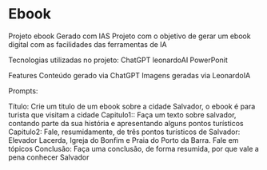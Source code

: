 # Ebook
Projeto ebook Gerado com IAS
Projeto com o objetivo de gerar um ebook digital com as facilidades das ferramentas de IA

Tecnologias utilizadas no projeto:
ChatGPT
leonardoAI
PowerPonit

Features
Conteúdo gerado via ChatGPT
Imagens geradas via LeonardoIA

Prompts:

Título: Crie um titulo de um ebook sobre a cidade Salvador, o ebook é para turista que visitam a cidade
Capitulo1:: Faça um texto sobre salvador, contando parte da sua história e apresentando alguns pontos turísticos
Capitulo2: Fale, resumidamente, de três pontos turísticos de Salvador: Elevador Lacerda, Igreja do Bonfim e Praia do Porto da Barra. Fale em tópicos
Conclusão: Faça uma conclusão, de forma resumida, por que vale a pena conhecer Salvador
